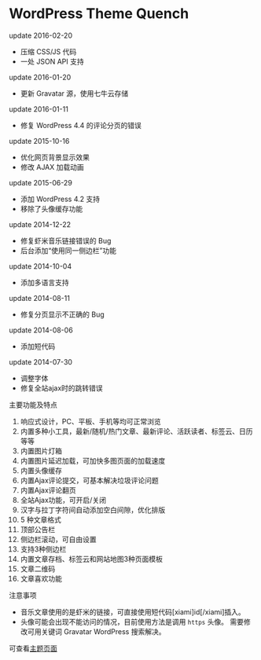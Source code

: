 WordPress Theme Quench
======
update 2016-02-20

+ 压缩 CSS/JS 代码
+ 一处 JSON API 支持

update 2016-01-20

+ 更新 Gravatar 源，使用七牛云存储

update 2016-01-11

+ 修复 WordPress 4.4 的评论分页的错误

update 2015-10-16

+ 优化网页背景显示效果
+ 修改 AJAX 加载动画

update 2015-06-29

+ 添加 WordPress 4.2 支持
+ 移除了头像缓存功能

update 2014-12-22

+ 修复虾米音乐链接错误的 Bug
+ 后台添加“使用同一侧边栏”功能

update 2014-10-04

+ 添加多语言支持

update 2014-08-11

+ 修复分页显示不正确的 Bug

update 2014-08-06

+ 添加短代码

update 2014-07-30

+ 调整字体
+ 修复全站ajax时的跳转错误

主要功能及特点

1. 响应式设计，PC、平板、手机等均可正常浏览
2. 内置多种小工具，最新/随机/热门文章、最新评论、活跃读者、标签云、日历等等
3. 内置图片灯箱
4. 内置图片延迟加载，可加快多图页面的加载速度
5. 内置头像缓存
6. 内置Ajax评论提交，可基本解决垃圾评论问题
7. 内置Ajax评论翻页
8. 全站Ajax功能，可开启/关闭
9. 汉字与拉丁字符间自动添加空白间隙，优化排版
10. 5 种文章格式
11. 顶部公告栏
12. 侧边栏滚动，可自由设置
13. 支持3种侧边栏
14. 内置文章存档、标签云和网站地图3种页面模板
15. 文章二维码
16. 文章喜欢功能

注意事项

+ 音乐文章使用的是虾米的链接，可直接使用短代码[xiami]id[/xiami]插入。
+ 头像可能会出现不能访问的情况，目前使用方法是调用 `https` 头像。 需要修改可用关键词 Gravatar WordPress 搜索解决。

可查看[主题页面](https://lophita.com/wordpress-theme-quench.html)